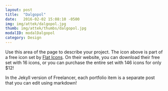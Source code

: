 ```yaml
---
layout: post
title:  "Dalgopol"
date:   2016-02-02 15:08:10 -0500
img: img/attek/dalgopol.jpg
thumb: img/attek/thumbs/dalgopol.jpg
modalID: modalDalgopol
category: Design
---
```

Use this area of the page to describe your project. The icon above is part of a free icon set by [Flat Icons][flat-icons-link]. On their website, you can download their free set with 16 icons, or you can purchase the entire set with 146 icons for only $12!

In the Jekyll version of Freelancer, each portfolio item is a separate post that you can edit using markdown!

[flat-icons-link]: https://sellfy.com/p/8Q9P/jV3VZ/
